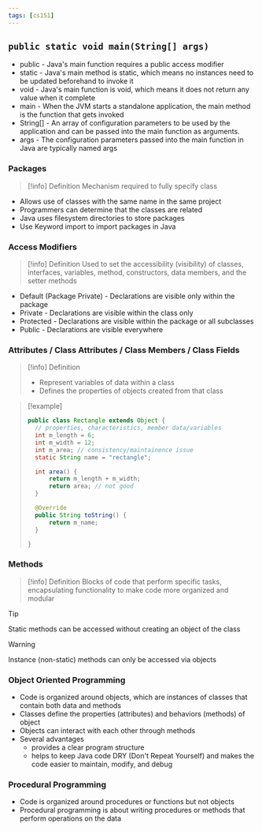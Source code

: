 ```yaml
---
tags: [cs151]
---
```



## `public static void main(String[] args)`

* public - Java's main function requires a public access modifier
* static - Java's main method is static, which means no instances need to be updated beforehand to invoke it
* void - Java's main function is void, which means it does not return any value when it complete
* main - When the JVM starts a standalone application, the main method is the function that gets invoked
* String[] - An array of configuration parameters to be used by the application and can be passed into the main function as arguments.
* args - The configuration parameters passed into the main function in Java are typically named args

### Packages

> [!info] Definition
> Mechanism required to fully specify class

* Allows use of classes with the same name in the same project
* Programmers can determine that the classes are related
* Java uses filesystem directories to store packages
* Use Keyword import to import packages in Java

### Access Modifiers

> [!info] Definition
> Used to set the accessibility (visibility) of classes, interfaces, variables, method, constructors, data members, and the setter methods

* Default (Package Private) - Declarations are visible only within the package
* Private - Declarations are visible within the class only
* Protected - Declarations are visible within the package or all subclasses
* Public - Declarations are visible everywhere

### Attributes / Class Attributes / Class Members / Class Fields

> [!info] Definition
> * Represent variables of data within a class
> * Defines the properties of objects created from that class

> [!example]
>```java
>public class Rectangle extends Object {
>	// properties, characteristics, member data/variables
>	int m_length = 6;
>	int m_width = 12;
>	int m_area; // consistency/maintainence issue
>	static String name = "rectangle";
>
>	int area() {
>		return m_length + m_width;
>		return area; // not good
>	}
>
>	@Override
>	public String toString() {
>		return m_name;
>	}
>
>}
>```

### Methods

> [!info] Definition
> Blocks of code that perform specific tasks, encapsulating functionality to make code more organized and modular

> [!tip]
> Static methods can be accessed without creating an object of the class

> [!warning]
> Instance (non-static) methods can only be accessed via objects

### Object Oriented Programming

* Code is organized around objects, which are instances of classes that contain both data and methods
* Classes define the properties (attributes) and behaviors (methods) of object
* Objects can interact with each other through methods
* Several advantages
	* provides a clear program structure
	* helps to keep Java code DRY (Don't Repeat Yourself) and makes the code easier to maintain, modify, and debug
		
### Procedural Programming

* Code is organized around procedures or functions but not objects
* Procedural programming is about writing procedures or methods that perform operations on the data